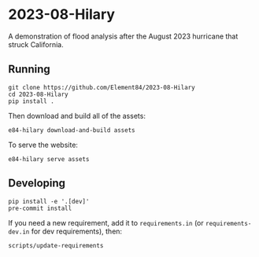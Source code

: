 # 2023-08-Hilary

A demonstration of flood analysis after the August 2023 hurricane that struck California.

## Running

```shell
git clone https://github.com/Element84/2023-08-Hilary
cd 2023-08-Hilary
pip install .
```

Then download and build all of the assets:

```shell
e84-hilary download-and-build assets
```

To serve the website:

```shell
e84-hilary serve assets
```

## Developing

```shell
pip install -e '.[dev]'
pre-commit install
```

If you need a new requirement, add it to `requirements.in` (or `requirements-dev.in` for dev requirements), then:

```shell
scripts/update-requirements
```
